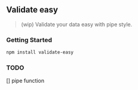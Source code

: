 ## Validate easy

> (wip) Validate your data easy with pipe style.

### Getting Started

```bash
npm install validate-easy
```

### TODO

[] pipe function

